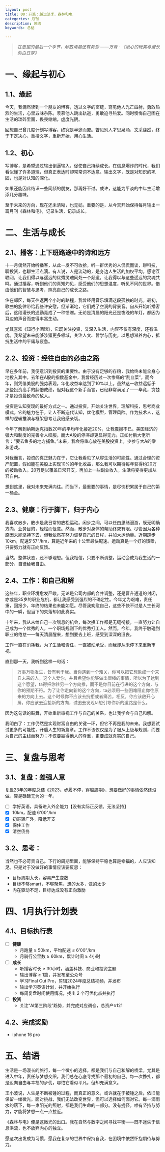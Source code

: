 ```yaml
---
layout: post
title: 00：开篇：越过淡季，森林和电
categories: 月刊
description: 总结
keywords: 总结

---
```


> *在愿望的最后一个季节，解散清晨还有黄昏 ——万青 · 《揪心的玩笑与漫长的白日梦》*

# 一、缘起与初心

## 1.1、缘起

今天，我偶然读到一个朋友的博客，透过文字的窗缝，窥见他人光芒四射，勇敢热烈的生活，心里五味杂陈。羡慕他人跳出轨道，勇敢追寻热爱。同时懊悔自己困在生活的琐碎里面，畏畏缩缩，虚度光阴。

回想自己曾几度计划写博客，终究是半途而废。瞥见别人才思泉涌，文采斐然，终于下定决心，重拾文字，重新开始，用心生活。

## 1.2、初心

写博客，是希望通过输出倒逼输入，促使自己持续成长。在信息爆炸的时代，我们看似懂了许多道理，但真正表达时却常常词不达意。输出文字，既是对知识的巩固，也是对认知的深化。

如果还能因此结识一些同频的朋友，那再好不过。或许，这能为平淡的中年生活增添几分趣味。

至于未来的方向，现在还未清晰，也无妨。重要的是，从今天开始保持每月输出一篇月刊《森林和电》，记录生活，记录成长。

# 二、生活与成长

## 2.1、播客：上下班路途中的诗和远方

十一月偶然开始听播客，从此一发不可收拾。听一群优秀的人侃侃而谈，聊科技，聊投资，也聊生活点滴。有人说，人是流动的，是身边人生活的加权平均。感谢互联网，让我们得以与遥远的优秀灵魂同处一个频道，让我得以与这些遥远的灵魂共鸣。通过播客，听到他们的真知灼见，感受他们的思想温度，听见不同的世界。借由他们的智慧与思考，照亮自己的成长之路。

住在郊区，每天往返两个小时的路程，我曾经用音乐填满这段孤独的时光。最初，歌曲的旋律带给我些许安慰，但渐渐地，它们成了空洞的背景音。自从开始听播客后，这段漫长的通勤竟成了一种馈赠。无论是清晨的阳光还是夜晚的车灯，都因为耳边的声音而变得丰富生动。

尤其喜欢《知行小酒馆》，它既关注投资，又深入生活，内容不仅有深度，还有温度。我希望未来能够涉猎更多领域，关注人文、哲学与历史，以思想滋养内心，抵抗生活中的平庸与疲惫。


## 2.2、投资：经往自由的必由之路

早在多年前，我便意识到投资的重要性。由于没有足够的存粮，我始终未能全身心地投入其中。去年在A股的指数基金中，我曾经历过一次惨痛的“割韭菜”，而今年，则凭借美股的强势表现，年化收益率达到了10%以上。虽然这一收益远低于那些投资高手的翻倍成绩，但对我这个新手而言，已经非常满足了——毕竟，贪婪才是投资最致命的敌人。

投资是认知变现的最好方式之一。通过投资，开始关注世界，理解科技，思考商业模式。它的魅力在于，让人不断迭代认知，优化模型，管理风险。作为技术人，这样的逻辑推演与框架思考让我倍感亲切。

今年了解到纳斯达克指数20年的平均年化接近20%，让我震撼不已。美国经济的强大和制度的完善令人叹服，而大A股的停滞却更显得无力。正如付鹏大佬所言：“要去鱼多的地方捕鱼。”未来，我会将重心放在美股投资上，少参与大A的零和游戏。

对我而言，投资的真正魅力在于，它让我看见了从容生活的可能性。通过合理的资产配置，假如能在美股上实现10%的年化收益，那么我可以期待每年获得约20万的被动收入。20万足以覆盖日常开支，再加上一些副业收入，生活将变得更加从容自由。

想到这里，我对未来充满向往。而当下，最重要的事情，是尽快积累属于自己的第一桶金。

## 2.3、健康：行于脚下，归于内心

我喜欢散步，散步是我日常的放松运动。闲步之间，可以任由思绪漫游，既无明确方向，业务目的，轻松而惬意。然而，散步对身体的帮助终究有限。尽管因为各种原因未能坚持下去，但我依然在努力调整自己的日程，并加大运动量。近期跑步10km，配速5'57"/km，算是近年来的十公里最快配速。运动真是一个好的馈赠，只要努力就有正向反馈。

当然，整体状态，还不够理想。但我相信，只要不断调整，运动会成为我生活的一部分，自律给我自由。

## 2.4、工作：和自己和解

这些年，职业环境愈发严峻。无论是公司内部的合并调整，还是晋升通道的封闭，亦或是35岁的职业危机，都让我感受到强烈的不确定性。今年尤为艰难，责任重，回报少，年终的结果也未能如愿。尽管我劝慰自己，这些不快不过是人生长河中的一瞬，但当下的失落却如此真实。

十年来，我从未给自己一次喘息的机会，每次换工作都是无缝衔接，一直努力让自己成为一个优秀的人，一个职场规则下的优秀打工人。然而，今年，我终于触碰到职业的倦怠——每天清晨醒来，想到要去上班，感受到深深的沮丧。

工作一直在消耗我，为了生活和责任，一直被动承受，而我却从未停下来重新审视。

直到那一天，我听到这样一句话：

> 万事万物发生，皆有利于我。当你遇到一个难关，你可以把它想象成一个来自未来的人，这个人爱你，并且希望你能够做出很棒的事情，所以为了达到这个愿望，ta得把你往另一个方向推，而不是你目前在行进的这个方向，与你的预期不符。为了让你走向新的这个方向，ta必须用一些困难阻止你往原来的方向上去。这个时候你不应该去抗拒或者痛苦，相反，你应该敞开心扉，你应该去迎接新的方向，试图去发现ta想引导你新的道路是什么。

因为这句话的鼓舞，开始重新审视工作与自己的关系，也让我学会与自己和解。

我明白了：工作仍然是实现财富自由的关键一环，但它不再是我的未来。我想要试试更多的可能性，开启人生的新篇章。工作不该仅仅是为了服从上级与规则，而要为自己的主线而努力；不仅要赢得他人的尊重，更要成就真实的自己。

# 三、复盘与思考

## 3.1、复盘：差强人意

复盘23年的年度总结《2023，步履不停，穿越周期》，想要做好的事情依然还没做。算是碌碌无为的一年。

- [ ] 学好英语，具备进入外企能力【没有实际正反馈，无法坚持】
- [x] 10km，配速 6'00"/km
- [x] 初哥转广外，降低开支
- [x] 保住工作
- [x] 清空债务

## 3.2、思考：

当然也不必苛责自己。下行的周期里面，能够保持平稳也算是幸福的，人应该知足。只是对于没做好的事情应该要反思：

- 目标周期太长，容易产生变数
- 目标不够smart，不够聚焦，想的太多，做的太少
- 内在驱动不足，目标达成没有正向激励

# 四、1月执行计划表

## 4.1、目标执行表

- [ ] **健康**
  - 月跑量 ≥ 50km，平均配速 ≤ 6'00"/km
  - 月骑行公里数 ≥ 60km，累计时间 ≥ 4小时
- [ ] **成长**
  - 听播客时长 ≥ 30小时，涵盖科技、商业和投资主题
  - 输出博客 ≥ 1篇，并发布至公众号
  - 学习Final Cut Pro，剪辑2024年度总结视频，并发布
  - 输出学习英语计划，并开始执行
  - 每周复盘时间使用情况，找出 2 个可优化点并执行
- [ ] **投资**
  - 关注“AI第三阶段”趋势，并完成对应调仓，总资产≥121

## 4.2、完成奖励

- iphone 16 pro

# 五、结语

生活是一场漫长的旅行，每一个微小的选择，都是我们与自己和解的桥梁。尤其是进入中年，责任与梦想交织，我们总在心底寻找那个最初的自己。每一次挣扎，都是迈向自由与幸福的步伐，哪怕它看似平凡，但却充满意义。

王小波说，人生是不断被锤的过程，而真正的意义，或许就在于被锤之后，依旧能保留一缕微光。面对挑战，我们无法改变世界，但可以选择如何面对它。每一滴雨水的落下，每一束阳光的照射，都是我们生命的一部分。没有捷径，唯有坚持与努力，才能将梦想一点一点拉近。

《森林与电》便是这微光的出口。我在自然与数字之间寻找平衡——既不迷失于信息洪流，也不放弃内心的独立。

愿这次出发成为习惯，愿我在复杂的世界中保持自我，在困境中依然怀抱期待与努力。
